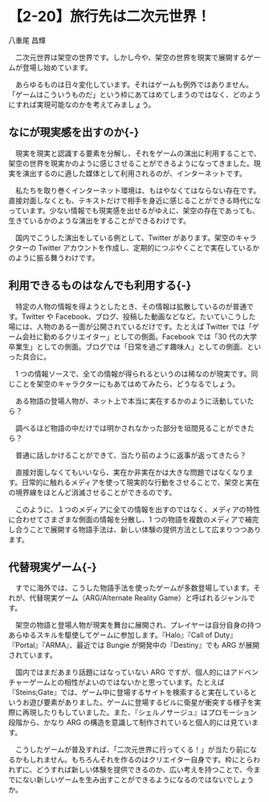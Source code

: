 # 【2-20】旅行先は二次元世界！

<div class="author">八重尾 昌輝</div>

　二次元世界は架空の世界です。しかし今や、架空の世界を現実で展開するゲームが登場し始めています。

　あらゆるものは日々変化しています。それはゲームも例外ではありません。「ゲームはこういうものだ」という枠にあてはめてしまうのではなく、どのようにすれば実現可能なのかを考えてみましょう。

## なにが現実感を出すのか{-}

　現実を現実と認識する要素を分解し、それをゲームの演出に利用することで、架空の世界を現実かのように感じさせることができるようになってきました。現実を演出するのに適した媒体として利用されるのが、インターネットです。

　私たちを取り巻くインターネット環境は、もはやなくてはならない存在です。直接対面しなくとも、テキストだけで相手を身近に感じることができる時代になっています。少ない情報でも現実感を出せるがゆえに、架空の存在であっても、生きているかのような演出をすることができるわけです。

　国内でこうした演出をしている例として、Twitter があります。架空のキャラクターの Twitter アカウントを作成し、定期的につぶやくことで実在しているかのように振る舞うわけです。

## 利用できるものはなんでも利用する{-}

　特定の人物の情報を得ようとしたとき、その情報は拡散しているのが普通です。Twitter や Facebook、ブログ、投稿した動画などなど。たいていこうした場には、人物のある一面が公開されているだけです。たとえば Twitter では「ゲーム会社に勤めるクリエイター」としての側面。Facebook では「30 代の大学卒業生」としての側面。ブログでは「日常を過ごす趣味人」としての側面、といった具合に。

　1 つの情報ソースで、全ての情報が得られるというのは稀なのが現実です。同じことを架空のキャラクターにもあてはめてみたら、どうなるでしょう。

　ある物語の登場人物が、ネット上で本当に実在するかのように活動していたら？

　調べるほど物語の中だけでは明かされなかった部分を垣間見ることができたら？

　普通に話しかけることができて、当たり前のように返事が返ってきたら？

　直接対面しなくてもいいなら、実在か非実在かは大きな問題ではなくなります。日常的に触れるメディアを使って現実的な行動をさせることで、架空と実在の境界線をほとんど消滅させることができるのです。

　このように、１つのメディアに全ての情報を出すのではなく、メディアの特性に合わせてさまざまな側面の情報を分散し、1 つの物語を複数のメディアで補完し合うことで展開する物語手法は、新しい体験の提供方法として広まりつつあります。

## 代替現実ゲーム{-}

　すでに海外では、こうした物語手法を使ったゲームが多数登場しています。それが、代替現実ゲーム（ARG/Alternate Reality Game）と呼ばれるジャンルです。

　架空の物語と登場人物が現実を舞台に展開され、プレイヤーは自分自身の持つあらゆるスキルを駆使してゲームに参加します。『Halo』『Call of Duty』『Portal』『ARMA』、最近では Bungie が開発中の『Destiny』でも ARG が展開されています。

　国内ではまだあまり話題にはなっていない ARG ですが、個人的にはアドベンチャーゲームとの相性がよいのではないかと思っています。たとえば『Steins;Gate』では、ゲーム中に登場するサイトを検索すると実在しているというお遊び要素がありました。ゲームに登場するビルに衛星が衝突する様子を実際に再現したりもしていました。また、『シェルノサージュ』はプロモーション段階から、かなり ARG の構造を意識して制作されていると個人的には見ています。

　こうしたゲームが普及すれば、「二次元世界に行ってくる！」が当たり前になるかもしれません。もちろんそれを作るのはクリエイター自身です。枠にとらわれずに、どうすれば新しい体験を提供できるのか、広い考えを持つことで、今までにない新しいゲームを生み出すことができるようになるのではないでしょうか。
